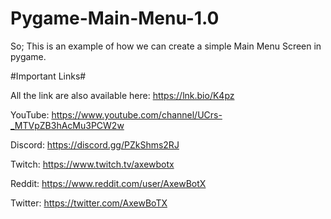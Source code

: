 # Pygame-Main-Menu-1.0

So;
This is an example of how we can create a simple
Main Menu Screen in pygame.

#Important Links#

All the link are also available here: https://lnk.bio/K4pz

YouTube: https://www.youtube.com/channel/UCrs-_MTVpZB3hAcMu3PCW2w

Discord: https://discord.gg/PZkShms2RJ

Twitch: https://www.twitch.tv/axewbotx

Reddit: https://www.reddit.com/user/AxewBotX

Twitter: https://twitter.com/AxewBoTX
